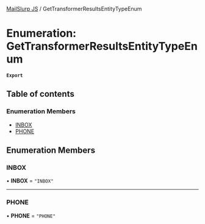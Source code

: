 [MailSlurp JS](../README.md) / GetTransformerResultsEntityTypeEnum

# Enumeration: GetTransformerResultsEntityTypeEnum

**`Export`**

## Table of contents

### Enumeration Members

- [INBOX](GetTransformerResultsEntityTypeEnum.md#inbox)
- [PHONE](GetTransformerResultsEntityTypeEnum.md#phone)

## Enumeration Members

### INBOX

• **INBOX** = ``"INBOX"``

___

### PHONE

• **PHONE** = ``"PHONE"``
